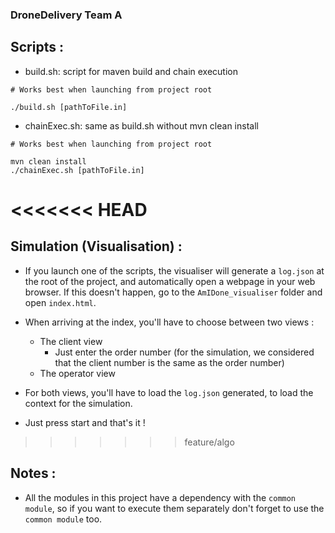 ### DroneDelivery Team A

Scripts :
-

* build.sh: script for maven build and chain execution <br>
```
# Works best when launching from project root

./build.sh [pathToFile.in]
```

* chainExec.sh: same as build.sh without mvn clean install <br>
```
# Works best when launching from project root

mvn clean install
./chainExec.sh [pathToFile.in]
```

<<<<<<< HEAD
=======
Simulation (Visualisation) :
-

* If you launch one of the scripts, the visualiser will generate a ``log.json`` at the root of the project, and automatically open a webpage in your web browser.
If this doesn't happen, go to the ``AmIDone_visualiser`` folder and open ``index.html``.

* When arriving at the index, you'll have to choose between two views :
    * The client view
        - Just enter the order number (for the simulation, we considered that the client number is the same as the order number)
    * The operator view

* For both views, you'll have to load the ``log.json`` generated, to load the context for the simulation.
* Just press start and that's it !
>>>>>>> feature/algo

Notes :
-

* All the modules in this project have a dependency with the ```common module```, so if you want to execute them separately don't forget to use the ```common module``` too.